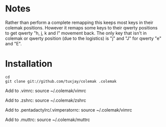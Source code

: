 # Notes
Rather than perform a complete remapping this keeps most keys in their colemak positions. However it remaps some keys to their qwerty positions to get qwerty "h, j, k and l" movement back. The only key that isn't in colemak or qwerty position (due to the logistics) is "j" and "J" for qwerty "e" and "E".

# Installation
    cd
    git clone git://github.com/tuxjay/colemak .colemak

Add to .vimrc:
    source ~/.colemak/vimrc

Add to .zshrc:
    source ~/.colemak/zshrc

Add to .pentadactylrc/.vimperatorrc:
    source ~/.colemak/vimrc

Add to .muttrc:
    source ~/.colemak/muttrc
